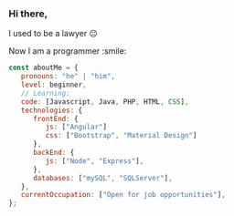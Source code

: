 ### Hi there,

  <p>I used to be a lawyer &#128528 </p>
  <p>Now I am a programmer :smile: </p>

```javascript
const aboutMe = {
   pronouns: "he" | "him",
   level: beginner,
   // Learning:
   code: [Javascript, Java, PHP, HTML, CSS],
   technologies: {
      frontEnd: {
         js: ["Angular"]
         css: ["Bootstrap", "Material Design"]
      },
      backEnd: {
         js: ["Node", "Express"],
      },
      databases: ["mySQL", "SQLServer"],
   },
   currentOccupation: ["Open for job opportunities"],
};
```

